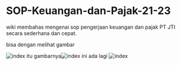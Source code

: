 # SOP-Keuangan-dan-Pajak-21-23
wiki membahas mengenai sop pengerjaan keuangan dan pajak PT JTI secara sederhana dan cepat.

bisa dengan melihat gambar

![index](https://user-images.githubusercontent.com/93314978/161716432-2c9801a0-91ad-4018-b9f7-b2ba4b815dfb.jpeg)
itu gambarnya![index](https://user-images.githubusercontent.com/93314978/161716977-77c30aa2-4cb1-4253-9d2a-bd705f855e3e.jpeg)
ini ada lagi
![index](https://user-images.githubusercontent.com/93314978/161717015-c88a800e-77e6-4adc-b081-cee0a85ec519.jpeg)
